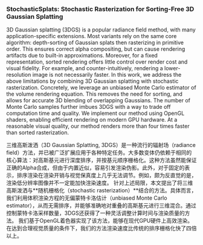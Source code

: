 ### StochasticSplats: Stochastic Rasterization for Sorting-Free 3D Gaussian Splatting

3D Gaussian splatting (3DGS) is a popular radiance field method, with many application-specific extensions. Most variants rely on the same core algorithm: depth-sorting of Gaussian splats then rasterizing in primitive order. This ensures correct alpha compositing, but can cause rendering artifacts due to built-in approximations. Moreover, for a fixed representation, sorted rendering offers little control over render cost and visual fidelity. For example, and counter-intuitively, rendering a lower-resolution image is not necessarily faster. In this work, we address the above limitations by combining 3D Gaussian splatting with stochastic rasterization. Concretely, we leverage an unbiased Monte Carlo estimator of the volume rendering equation. This removes the need for sorting, and allows for accurate 3D blending of overlapping Gaussians. The number of Monte Carlo samples further imbues 3DGS with a way to trade off computation time and quality. We implement our method using OpenGL shaders, enabling efficient rendering on modern GPU hardware. At a reasonable visual quality, our method renders more than four times faster than sorted rasterization.

三维高斯泼洒（3D Gaussian Splatting, 3DGS）是一种流行的辐射场（radiance field）方法，并已被广泛扩展应用于各种特定任务。大多数变体仍依赖于相同的核心算法：对高斯基元进行深度排序，并按基元顺序栅格化。这种方法虽然能保证正确的Alpha合成，但由于内置近似，容易引发渲染伪影。此外，对于固定的表示，排序渲染在渲染开销与视觉保真度上几乎无法调节。例如，颇为反直觉的是，渲染低分辨率图像并不一定能加快渲染速度。
针对上述局限，本文提出了将三维高斯泼洒与**随机栅格化（stochastic rasterization）**结合的方法。具体而言，我们利用体积渲染方程的无偏蒙特卡洛估计（unbiased Monte Carlo estimator），从而无需排序，并能够准确地对重叠的高斯基元进行三维混合。通过控制蒙特卡洛采样数量，3DGS还获得了一种灵活调整计算时间与渲染质量的方法。
我们基于OpenGL着色器实现了该方法，能够在现代GPU硬件上高效渲染。在达到合理视觉质量的条件下，我们的方法渲染速度比传统的排序栅格化快了四倍以上。
